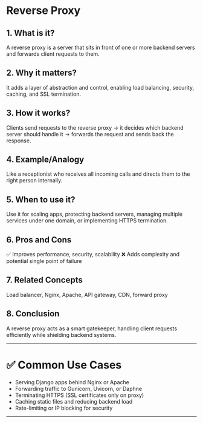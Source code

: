 # Reverse Proxy

## 1. What is it?

A reverse proxy is a server that sits in front of one or more backend servers and forwards client requests to them.

## 2. Why it matters?

It adds a layer of abstraction and control, enabling load balancing, security, caching, and SSL termination.

## 3. How it works?

Clients send requests to the reverse proxy → it decides which backend server should handle it → forwards the request and sends back the response.

## 4. Example/Analogy

Like a receptionist who receives all incoming calls and directs them to the right person internally.

## 5. When to use it?

Use it for scaling apps, protecting backend servers, managing multiple services under one domain, or implementing HTTPS termination.

## 6. Pros and Cons

✅ Improves performance, security, scalability
❌ Adds complexity and potential single point of failure

## 7. Related Concepts

Load balancer, Nginx, Apache, API gateway, CDN, forward proxy

## 8. Conclusion

A reverse proxy acts as a smart gatekeeper, handling client requests efficiently while shielding backend systems.

---

# ✅ Common Use Cases

- Serving Django apps behind Nginx or Apache
- Forwarding traffic to Gunicorn, Uvicorn, or Daphne
- Terminating HTTPS (SSL certificates only on proxy)
- Caching static files and reducing backend load
- Rate-limiting or IP blocking for security

---
